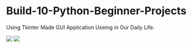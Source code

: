 # Build-10-Python-Beginner-Projects
Using Tkinter Made GUI Application Useing in Our Daily Life.

<img src="https://img.icons8.com/fluent/96/000000/project-management.png"/>
<img src="https://img.icons8.com/ios/50/000000/python-file.png"/>
